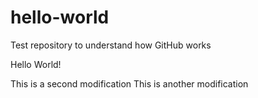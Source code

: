 # hello-world
Test repository to understand how GitHub works

Hello World!

This is a second modification
This is another modification